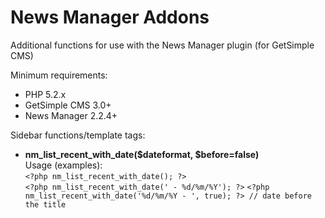 News Manager Addons
===================

Additional functions for use with the News Manager plugin (for GetSimple CMS)

Minimum requirements:
 - PHP 5.2.x
 - GetSimple CMS 3.0+
 - News Manager 2.2.4+
 
Sidebar functions/template tags:

 - **nm_list_recent_with_date($dateformat, $before=false)**   
    Usage (examples):    
    `<?php nm_list_recent_with_date(); ?>`    
    `<?php nm_list_recent_with_date(' - %d/%m/%Y'); ?>`
    `<?php nm_list_recent_with_date('%d/%m/%Y - ', true); ?> // date before the title`   

 

